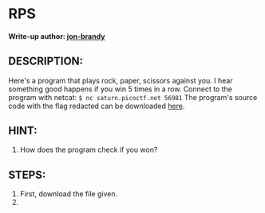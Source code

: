 # RPS
#### Write-up author: [jon-brandy](https://github.com/jon-brandy)
## DESCRIPTION:
Here's a program that plays rock, paper, scissors against you. I hear something good happens if you win 5 times in a row. 
Connect to the program with netcat: `$ nc saturn.picoctf.net 56981`
The program's source code with the flag redacted can be downloaded [here]().
## HINT:
1. How does the program check if you won?
## STEPS:
1. First, download the file given.
2. 
